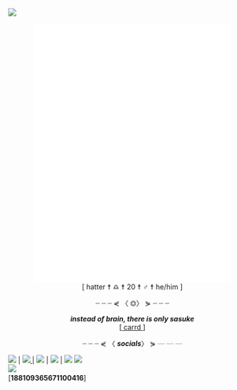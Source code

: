 <img align="center" src="https://i.imgur.com/Vrj7p8y.png">

<p align="center">
    <img align="center" src="/github-metrics.svg" alt="Metrics" width="400"><br>
    <a align="center">[</a> hatter <a > ☨ </a> ♎︎ <a > ☨ </a> 20 <a > ☨ </a> ♂ <a > ☨ </a> he/him <a>]</a>
    <p align="center">┈     ┈     ┈     ⋞ 〈 <a>⏣</a>〉 ⋟     ┈     ┈     ┈</p>
    <p align="center"><strong><em>instead of brain, there is only sasuke</em></strong><br>[<a href="https://hattvr.carrd.co/"> carrd </a>]</p>
    <p align="center">┈     ┈     ┈     ⋞ 〈 <a ><strong><em>socials</em></strong></a>〉 ⋟     ┈     ┈     ┈</p>
    <a align="center" href="https://open.spotify.com/user/onp0rztbozts40r6zn052fqs9"> <img src="https://cdn.iconscout.com/icon/free/png-512/spotify-11-432546.png" width="15"></a>
    | <a href="https://twitter.com/hattvr"><img src="https://i.imgur.com/TkLujRc.png" width="15"> </a>
    | <a href="https://discord.com/invite/6cDYfvpUZB"><img src="https://i.imgur.com/9tWKQD4.png" width="15"></a>
    | <a href="https://www.instagram.com/hattvr/"><img src="https://i.imgur.com/xmmOcyn.png" width="15"></a>
    | <a href="https://www.behance.net/hattvr"><img src="https://cdn.iconscout.com/icon/free/png-256/behance-2506762-2100662.png" width="15"></a>
    <img src="https://i.imgur.com/YhAXs3d.png" width=""><br>
    <img src="https://discord.c99.nl/widget/theme-2/188109365671100416.png" width=""><br>
    <a>[</a><strong>188109365671100416</strong><a>]</a>
</p>